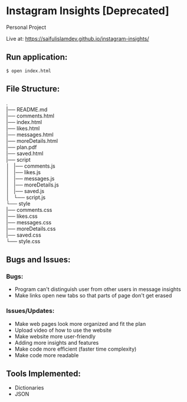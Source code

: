 # Instagram Insights [Deprecated]

Personal Project  

Live at: https://saifulislamdev.github.io/instagram-insights/  

## Run application:
`$ open index.html`

## File Structure:
.  
 |── README.md  
 |── comments.html  
 |── index.html  
 |── likes.html  
 |── messages.html  
 |── moreDetails.html  
 |── plan.pdf  
 |── saved.html  
 |── script  
│    |── comments.js  
│    |── likes.js  
│    |── messages.js  
│    |── moreDetails.js  
│    |── saved.js  
│   └── script.js  
└── style  
     |── comments.css  
     |── likes.css  
     |── messages.css  
     |── moreDetails.css  
     |── saved.css  
    └── style.css  

## Bugs and Issues:
### Bugs:
* Program can't distinguish user from other users in message insights
* Make links open new tabs so that parts of page don't get erased
### Issues/Updates:
* Make web pages look more organized and fit the plan
* Upload video of how to use the website
* Make website more user-friendly
* Adding more insights and features
* Make code more efficient (faster time complexity)
* Make code more readable

## Tools Implemented:
* Dictionaries
* JSON
